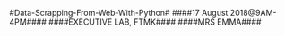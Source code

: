 #Data-Scrapping-From-Web-With-Python#
####17 August 2018@9AM-4PM####
####EXECUTIVE LAB, FTMK####
####MRS EMMA####
